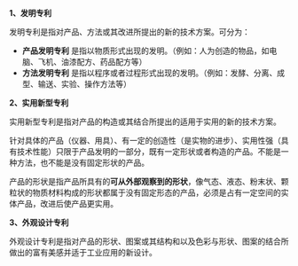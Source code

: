 **1、发明专利**

发明专利是指对产品、方法或其改进所提出的新的技术方案。可分为：

* **产品发明专利** 是指以物质形式出现的发明。（例如：人为创造的物品，如电脑、飞机、油漆配方、药品配方等）
* **方法发明专利** 是指以程序或者过程形式出现的发明。（例如：发酵、分离、成型、输送、实验、操作方法等）

**2、实用新型专利**

实用新型专利是指对产品的构造或其结合所提出的适用于实用的新的技术方案。

针对具体的产品（仪器、用具）、有一定的创造性（是实物的进步）、实用性强（具有技术性能）只限于产品发明的一部分，既有一定形状或者构造的产品。不能是一种方法，也不能是没有固定形状的产品。

产品的形状是指产品所具有的**可从外部观察到的形状**，像气态、液态、粉末状、颗粒状的物质材料构成的形状都属于没有固定形态的产品，必须是占有一定空间的实体产品，改进后使产品更实用。

**3、外观设计专利**

外观设计专利是指对产品的形状、图案或其结构和以及色彩与形状、图案的结合所做出的富有美感并适于工业应用的新设计。